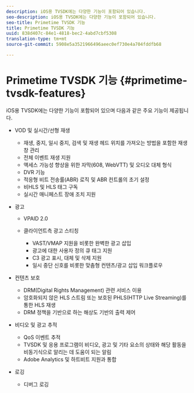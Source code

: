 ```yaml
---
description: iOS용 TVSDK에는 다양한 기능이 포함되어 있습니다.
seo-description: iOS용 TVSDK에는 다양한 기능이 포함되어 있습니다.
seo-title: Primetime TVSDK 기능
title: Primetime TVSDK 기능
uuid: 838d407c-84e1-4818-bec2-4abd7cbf5308
translation-type: tm+mt
source-git-commit: 5908e5a3521966496aeec0ef730e4a704fddfb68

---
```



# Primetime TVSDK 기능 {#primetime-tvsdk-features}

iOS용 TVSDK에는 다양한 기능이 포함되어 있으며 다음과 같은 주요 기능이 제공됩니다.

* VOD 및 실시간/선형 재생

   * 재생, 중지, 일시 중지, 검색 및 재생 헤드 위치를 가져오는 방법을 포함한 재생 창 관리
   * 전체 이벤트 재생 지원
   * 액세스 가능성 향상을 위한 자막(608, WebVTT) 및 오디오 대체 형식
   * DVR 기능
   * 적응형 비트 전송률(ABR) 로직 및 ABR 컨트롤의 초기 설정
   * 비HLS 및 HLS 태그 구독
   * 실시간 매니페스트 장애 조치 지원

* 광고

   * VPAID 2.0
   * 클라이언트측 광고 스티칭

      * VAST/VMAP 지원을 비롯한 완벽한 광고 삽입
      * 광고에 대한 사용자 정의 큐 태그 지원
      * C3 광고 표시, 대체 및 삭제 지원
      * 일시 중단 신호를 비롯한 맞춤형 컨텐츠/광고 삽입 워크플로우

* 컨텐츠 보호

   * DRM(Digital Rights Management) 관련 서비스 이용
   * 암호화되지 않은 HLS 스트림 또는 보호된 PHLS(HTTP Live Streaming)를 통한 HLS 재생
   * DRM 정책을 기반으로 하는 해상도 기반의 출력 제어

* 비디오 및 광고 추적

   * QoS 이벤트 추적
   * TVSDK 및 응용 프로그램이 비디오, 광고 및 기타 요소의 상태와 해당 활동을 비동기식으로 알리는 데 도움이 되는 알림
   * Adobe Analytics 및 하트비트 지원과 통합

* 로깅

   * 디버그 로깅

